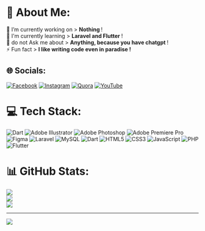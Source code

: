 # 💫 About Me:
🔭 I’m currently working on > <b> Nothing </b> !<br> 🌱 I'm currently learning > <b> Laravel and Flutter </b> !<br> 💬 do not Ask me about > <b> Anything, because you have chatgpt </b> !<br>⚡ Fun fact >  <b> I like writing code even in paradise ! </b>


## 🌐 Socials:
[![Facebook](https://img.shields.io/badge/Facebook-%231877F2.svg?logo=Facebook&logoColor=white)](https://facebook.com/Rabarhusen0) [![Instagram](https://img.shields.io/badge/Instagram-%23E4405F.svg?logo=Instagram&logoColor=white)](https://instagram.com/rabar_husen0) [![Quora](https://img.shields.io/badge/Quora-%23B92B27.svg?logo=Quora&logoColor=white)](https://quora.com/profile/Greencode0) [![YouTube](https://img.shields.io/badge/YouTube-%23FF0000.svg?logo=YouTube&logoColor=white)](https://youtube.com/@@rabarhusen9170) 

# 💻 Tech Stack:
![Dart](https://img.shields.io/badge/dart-%230175C2.svg?style=for-the-badge&logo=dart&logoColor=white) ![Adobe Illustrator](https://img.shields.io/badge/adobeillustrator-%23FF9A00.svg?style=for-the-badge&logo=adobeillustrator&logoColor=white) ![Adobe Photoshop](https://img.shields.io/badge/adobephotoshop-%2331A8FF.svg?style=for-the-badge&logo=adobephotoshop&logoColor=white) ![Adobe Premiere Pro](https://img.shields.io/badge/Adobe%20Premiere%20Pro-9999FF.svg?style=for-the-badge&logo=Adobe%20Premiere%20Pro&logoColor=white) 	![Figma](https://img.shields.io/badge/figma-%23F24E1E.svg?style=for-the-badge&logo=figma&logoColor=white) ![Laravel](https://img.shields.io/badge/laravel-%23FF2D20.svg?style=for-the-badge&logo=laravel&logoColor=white) ![MySQL](https://img.shields.io/badge/mysql-%2300f.svg?style=for-the-badge&logo=mysql&logoColor=white) ![Dart](https://img.shields.io/badge/dart-%230175C2.svg?style=for-the-badge&logo=dart&logoColor=white) ![HTML5](https://img.shields.io/badge/html5-%23E34F26.svg?style=for-the-badge&logo=html5&logoColor=white) ![CSS3](https://img.shields.io/badge/css3-%231572B6.svg?style=for-the-badge&logo=css3&logoColor=white) ![JavaScript](https://img.shields.io/badge/javascript-%23323330.svg?style=for-the-badge&logo=javascript&logoColor=%23F7DF1E) ![PHP](https://img.shields.io/badge/php-%23777BB4.svg?style=for-the-badge&logo=php&logoColor=white) ![Flutter](https://img.shields.io/badge/Flutter-%2302569B.svg?style=for-the-badge&logo=Flutter&logoColor=white)
# 📊 GitHub Stats:
![](https://github-readme-stats.vercel.app/api?username=green-code0&theme=prussian&hide_border=true&include_all_commits=true&count_private=false)<br/>
![](https://github-readme-streak-stats.herokuapp.com/?user=green-code0&theme=prussian&hide_border=true)<br/>
![](https://github-readme-stats.vercel.app/api/top-langs/?username=green-code0&theme=prussian&hide_border=true&include_all_commits=true&count_private=false&layout=compact)

---
[![](https://visitcount.itsvg.in/api?id=green-code0&icon=0&color=0)](https://visitcount.itsvg.in)

<!-- Proudly created with GPRM ( https://gprm.itsvg.in ) -->
